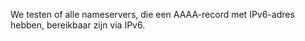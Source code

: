 We testen of alle nameservers, die een AAAA-record met IPv6-adres hebben, 
bereikbaar zijn via IPv6.

